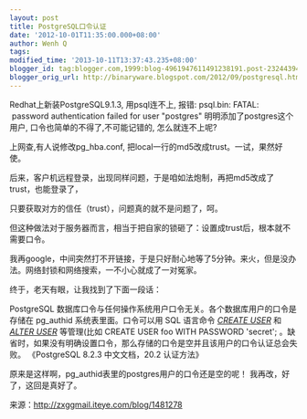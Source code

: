 ```yaml
---
layout: post
title: PostgreSQL口令认证
date: '2012-10-01T11:35:00.000+08:00'
author: Wenh Q
tags:
modified_time: '2013-10-11T13:37:43.235+08:00'
blogger_id: tag:blogger.com,1999:blog-4961947611491238191.post-2324439459364683185
blogger_orig_url: http://binaryware.blogspot.com/2012/09/postgresql.html
---
```


Redhat上新装PostgreSQL9.1.3, 用psql连不上, 报错:
 psql.bin: FATAL:  password authentication failed for user "postgres"
 明明添加了postgres这个用户, 口令也简单的不得了,不可能记错的,
怎么就连不上呢?

 上网查,有人说修改pg_hba.conf,
把local一行的md5改成trust。一试，果然好使。


后来，客户机远程登录，出现同样问题，于是咱如法炮制，再把md5改成了trust，也能登录了，

 只要获取对方的信任（trust），问题真的就不是问题了，呵。


但这种做法对于服务器而言，相当于把自家的锁砸了：设置成trust后，根本就不需要口令。


我再google，中间突然打不开链接，于是只好耐心地等了5分钟。来火，但是没办法。网络封锁和网络搜索，一不小心就成了一对冤家。

 终于，老天有眼，让我找到了下面一段话：

 PostgreSQL
数据库口令与任何操作系统用户口令无关。各个数据库用户的口令是存储在
pg_authid 系统表里面。口令可以用 SQL 语言命令 [*CREATE
USER*](http://www.blogger.com/blogger.g?blogID=4961947611491238191) 和
[*ALTER
USER*](http://www.blogger.com/blogger.g?blogID=4961947611491238191)
等管理(比如 CREATE USER foo WITH PASSWORD 'secret';
。缺省时，如果没有明确设置口令，那么存储的口令是空并且该用户的口令认证总会失败。
 《PostgreSQL 8.2.3 中文文档，20.2 认证方法》

 原来是这样啊，pg_authid表里的postgres用户的口令还是空的呢！
 我再改，好了，这回是真好了。

来源：http://zxggmail.iteye.com/blog/1481278
